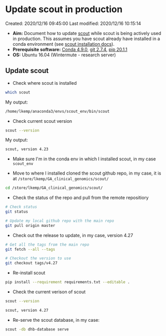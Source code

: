 # Update scout in production

Created: 2020/12/16 09:45:00
Last modified: 2020/12/16 10:15:14

- **Aim:** Document how to update [scout](http://www.clinicalgenomics.se/scout/) while scout is being actively used in production. This assumes you have scout already have installed in a conda environment (see [scout installation docs](./installation_scout.md)).
- **Prerequisite software:** [Conda 4.9.0](https://docs.conda.io/projects/conda/en/latest/index.html), [git 2.7.4](https://git-scm.com/), [pip 20.1.1](https://pypi.org/project/pip/)
- **OS:** Ubuntu 16.04 (Wintermute - research server)

## Update scout

- Check where scout is installed

```bash
which scout
```

My output:

```bash
/home/lkemp/anaconda3/envs/scout_env/bin/scout
```

- Check current scout version

```bash
scout --version
```

My output:

```bash
scout, version 4.23
```

- Make sure I'm in the conda env in which I installed scout, in my case `scout_env`

- Move to where I installed cloned the scout github repo, in my case, it is at `/store/lkemp/GA_clinical_genomics/scout/`

```bash
cd /store/lkemp/GA_clinical_genomics/scout/
```

- Check the status of the repo and pull from the remote repositiory

```bash
# Check status
git status

# Update my local github repo with the main repo
git pull origin master
```

- Check out the release to update, in my case, version 4.27

```bash
# Get all the tags from the main repo
git fetch --all --tags

# Checkout the version to use
git checkout tags/v4.27
```

- Re-install scout

```bash
pip install --requirement requirements.txt --editable .
```

- Check the current verison of scout

```bash
scout --version
```

```bash
scout, version 4.27
```

- Re-serve the scout database, in my case:

```bash
scout -db dhb-database serve
```
